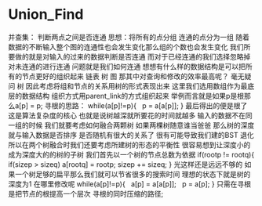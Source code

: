 # Union_Find
并查集：
判断两点之间是否连通
思想：将所有的点分组 连通的点分为一组 
随着数据的不断输入整个图的连通性也会发生变化那么组的个数也会发生变化
我们所要做的就是对输入的过来的数据判断是否连通 而对于已经连通的我们选择忽略掉
对未连通的进行连通
问题就是我们如何连通
想想有什么样的数据结构是可以把所有的节点更好的组织起来
链表 树 图
那其中对查询和修改的效率最高呢？
毫无疑问 树
因此考虑将组和节点的关系用树的形式表现出来
这里我们选用数组作为最底层的数据结构
组织方式用parent_link的方式组织起来
举例而言就是如果p是根那么a[p] = p;
寻根的思路：
while(a[p]!=p){
   p = a[a[p]];
}
最后得出的便是根了
这是算法复杂度的核心 也就是说树越深就所要花的时间就越多
输入的数据不在同一组的时候
我们就要考虑如何融合两颗树
如果两棵树随意谁当爸爸 
那么树的深度就与输入数据是否排序 是否随机有很大的关系了
很有可能导致我们建的BST 退化 
所以在两个树融合时我们还要考虑所建树的形态的平衡性
很容易想到让深度小的成为深度大的的树的子树
我们首先以一个树的节点总数为依据 
if(rootp != rootq){
   if(sizep > sizeq)
     a[rootq] = rootp; 
     sizep += sizeq;
}
光这样还是远远不够的 如果一个树足够的扁平那么我们就可以节省很多的搜索时间
理想的状态下就是树的深度为1
在哪里修改呢 
while(a[p]!=p){
   a[p] = a[a[p]];
   p = a[p];
}
只需在寻根是把节点的根提高一个层次 寻根的同时压缩的路径;

